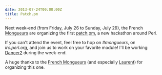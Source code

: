 ```yaml
---
date: 2013-07-24T00:00:00Z
title: Patch.pm
---
```


Next week-end (from Friday, July 26 to Sunday, July 29), the French [Mongueurs](http://mongueurs.pm/) are organizing the first [patch.pm](http://patch.pm/p0/), a new hackathon around Perl.

If you can't attend the event, feel free to hop on *#mongueurs*, on *irc.perl.org*, and join us to work on your favorite module! I'll be working [Dancer2](http://github.com/perldancer/Dancer2) during the week-end.

A huge thanks to the [French Mongueurs](https://twitter.com/mongueurs_perl) (and especially [Laurent](https://twitter.com/elbeho)) for organizing this one.
